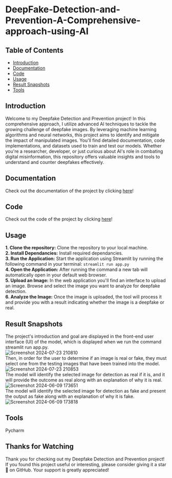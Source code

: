 # DeepFake-Detection-and-Prevention-A-Comprehensive-approach-using-AI
## Table of Contents
* [Introduction](https://github.com/Surajkhan12/Ai-deepfake-detection?tab=readme-ov-file#introduction)
* [Documentation](https://github.com/Surajkhan12/Ai-deepfake-detection.git/blob/main/README.md#documentation)
* [Code](https://github.com/Surajkhan12/Ai-deepfake-detection.git/blob/main/README.md#code)
* [Usage](https://github.com/Surajkhan12/Ai-deepfake-detection.git/blob/main/README.md#usage)
* [Result Snapshots](https://github.com/Surajkhan12/Ai-deepfake-detection.git/blob/main/README.md#result-snapshots)
* [Tools](https://github.com/Surajkhan12/Ai-deepfake-detection.git/blob/main/README.md#tools)


## Introduction
Welcome to my Deepfake Detection and Prevention project! In this comprehensive approach, I utilize advanced AI techniques to tackle the growing challenge of deepfake images. By leveraging machine learning algorithms and neural networks, this project aims to identify and mitigate the impact of manipulated images. You'll find detailed documentation, code implementations, and datasets used to train and test our models. Whether you're a researcher, developer, or just curious about AI's role in combating digital misinformation, this repository offers valuable insights and tools to understand and counter deepfakes effectively.

## Documentation
Check out the documentation of the project by clicking [here](https://github.com/Surajkhan12/Ai-deepfake-detection.git/blob/main/Deep%20Fake%20Project%20Documentation.pdf)!

## Code
Check out the code of the project by clicking [here](https://github.com/Surajkhan12/Ai-deepfake-detection.gitI/tree/main/Code)!

## Usage
**1. Clone the repository:** Clone the repository to your local machine.<br>
**2. Install Dependancies:** Install required dependancies.<br>
**3. Run the Application:** Start the application using Streamlit by running the following command in your terminal:
`
  streamlit run app.py
`
<br>
**4. Open the Application:** After running the command a new tab will automatically open in your default web browser.<br>
**5. Upload an Image:** In the web application you'll find an interface to upload an image. Browse and select the image you want to analyze for deepfake detection.<br>
**6. Analyze the Image:** Once the image is uploaded, the tool will process it and provide you with a result indicating whether the image is a deepfake or real.<br>

## Result Snapshots
The project's introduction and goal are displayed in the front-end user interface (UI) of the model, which is displayed when we run the command streamlit run app.py.<br>
![Screenshot 2024-07-23 210810](https://github.com/user-attachments/assets/a6accefd-e20d-45db-b639-2c6e755ebc23)<br>
Then, in order for the user to determine if an image is real or fake, they must select one from the testing images that have been trained into the model.<br>
![Screenshot 2024-07-23 210853](https://github.com/user-attachments/assets/80529dfd-b428-434e-bd71-246aac435a7f)<br>
The model will identify the selected image for detection as real if it is, and it will provide the outcome as real along with an explanation of why it is real.<br>
![Screenshot 2024-06-09 173651](https://github.com/user-attachments/assets/c5e084a8-c33f-4d6d-84ee-27016760d58e)<br>
The model will identify the selected image for detection as fake and present the output as fake along with an explanation of why it is fake.<br>
![Screenshot 2024-06-09 173818](https://github.com/user-attachments/assets/2336d6df-7ebc-4cda-939b-f9da21e5a22b)

## Tools
Pycharm

## Thanks for Watching
Thank you for checking out my Deepfake Detection and Prevention project! If you found this project useful or interesting, please consider giving it a star🌟 on GitHub. Your support is greatly appreciated!

